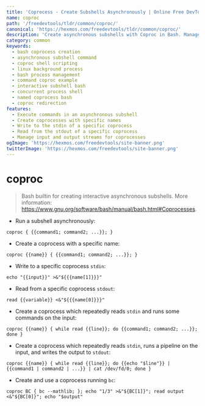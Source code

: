 ```yaml
---
title: 'Coprocess - Create Subshells Asynchronously | Online Free DevTools by Hexmos'
name: coproc
path: '/freedevtools/tldr/common/coproc/'
canonical: 'https://hexmos.com/freedevtools/tldr/common/coproc/'
description: 'Create asynchronous subshells with Coproc in Bash. Manage concurrent processes and streamline background tasks. Free online tool, no registration required.'
category: common
keywords:
  - bash coprocess creation
  - asynchronous subshell command
  - coproc shell scripting
  - linux background process
  - bash process management
  - command coproc example
  - interactive subshell bash
  - concurrent process shell
  - named coprocess bash
  - coproc redirection
features:
  - Execute commands in an asynchronous subshell
  - Create coprocesses with specific names
  - Write to the stdin of a specific coprocess
  - Read from the stdout of a specific coprocess
  - Manage input and output streams for coprocesses
ogImage: 'https://hexmos.com/freedevtools/site-banner.png'
twitterImage: 'https://hexmos.com/freedevtools/site-banner.png'
---
```


# coproc

> Bash builtin for creating interactive asynchronous subshells.
> More information: <https://www.gnu.org/software/bash/manual/bash.html#Coprocesses>.

- Run a subshell asynchronously:

`coproc { {{command1; command2; ...}}; }`

- Create a coprocess with a specific name:

`coproc {{name}} { {{command1; command2; ...}}; }`

- Write to a specific coprocess `stdin`:

`echo "{{input}}" >&"${{{name[1]}}}"`

- Read from a specific coprocess `stdout`:

`read {{variable}} <&"${{{name[0]}}}"`

- Create a coprocess which repeatedly reads `stdin` and runs some commands on the input:

`coproc {{name}} { while read {{line}}; do {{command1; command2; ...}}; done }`

- Create a coprocess which repeatedly reads `stdin`, runs a pipeline on the input, and writes the output to `stdout`:

`coproc {{name}} { while read {{line}}; do {{echo "$line"}} | {{command1 | command2 | ...}} | cat /dev/fd/0; done }`

- Create and use a coprocess running `bc`:

`coproc BC { bc --mathlib; }; echo "1/3" >&"${BC[1]}"; read output <&"${BC[0]}"; echo "$output"`
